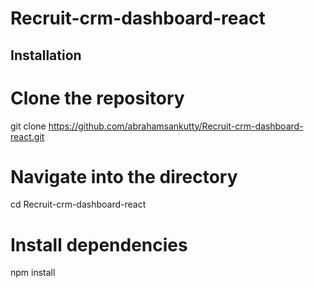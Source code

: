 # Recruit-crm-dashboard-react

## Installation


# Clone the repository
git clone https://github.com/abrahamsankutty/Recruit-crm-dashboard-react.git

# Navigate into the directory
cd Recruit-crm-dashboard-react

# Install dependencies
npm install

